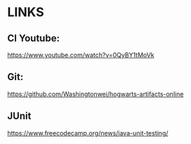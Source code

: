 <h1>LINKS</h1>

<h2>CI Youtube:</h2>

https://www.youtube.com/watch?v=0QyBY1tMoVk

<h2>Git:</h2>

https://github.com/Washingtonwei/hogwarts-artifacts-online

<h2>JUnit</h2>

https://www.freecodecamp.org/news/java-unit-testing/